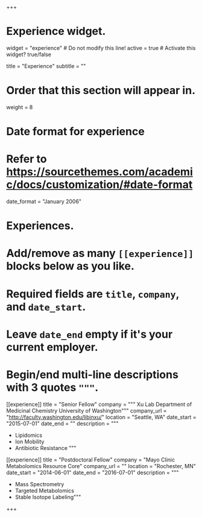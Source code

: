 +++
# Experience widget.
widget = "experience"  # Do not modify this line!
active = true  # Activate this widget? true/false

title = "Experience"
subtitle = ""

# Order that this section will appear in.
weight = 8

# Date format for experience
#   Refer to https://sourcethemes.com/academic/docs/customization/#date-format
date_format = "January 2006"

# Experiences.
#   Add/remove as many `[[experience]]` blocks below as you like.
#   Required fields are `title`, `company`, and `date_start`.
#   Leave `date_end` empty if it's your current employer.
#   Begin/end multi-line descriptions with 3 quotes `"""`.
[[experience]]
  title = "Senior Fellow"
  company = """
  Xu Lab
  Department of Medicinal Chemistry
  University of Washington"""
  company_url = "http://faculty.washington.edu/libinxu/"
  location = "Seattle, WA"
  date_start = "2015-07-01"
  date_end = ""
  description = """
  * Lipidomics
  * Ion Mobility
  * Antibiotic Resistance
  """

[[experience]]
  title = "Postdoctoral Fellow"
  company = "Mayo Clinic Metabolomics Resource Core"
  company_url = ""
  location = "Rochester, MN"
  date_start = "2014-06-01"
  date_end = "2016-07-01"
  description = """
  * Mass Spectrometry
  * Targeted Metabolomics
  * Stable Isotope Labeling"""

+++

